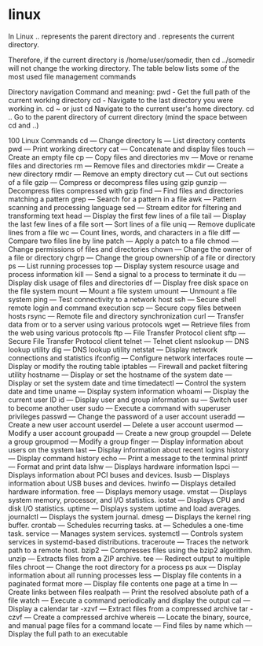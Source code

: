 # linux
In Linux .. represents the parent directory and . represents the current directory.

Therefore, if the current directory is /home/user/somedir, then cd ../somedir will not change the working
directory.
The table below lists some of the most used file management commands

Directory navigation Command and meaning:
pwd - Get the full path of the current working directory
cd -  Navigate to the last directory you were working in.
cd ~ or just cd Navigate to the current user's home directory.
cd .. Go to the parent directory of current directory (mind the space between cd and ..)

100 Linux Commands
cd — Change directory
ls — List directory contents
pwd — Print working directory
cat — Concatenate and display files
touch — Create an empty file
cp — Copy files and directories
mv — Move or rename files and directories
rm — Remove files and directories
mkdir — Create a new directory
rmdir — Remove an empty directory
cut — Cut out sections of a file
gzip — Compress or decompress files using gzip
gunzip — Decompress files compressed with gzip
find — Find files and directories matching a pattern
grep — Search for a pattern in a file
awk — Pattern scanning and processing language
sed — Stream editor for filtering and transforming text
head — Display the first few lines of a file
tail — Display the last few lines of a file
sort — Sort lines of a file
uniq — Remove duplicate lines from a file
wc — Count lines, words, and characters in a file
diff — Compare two files line by line
patch — Apply a patch to a file
chmod — Change permissions of files and directories
chown — Change the owner of a file or directory
chgrp — Change the group ownership of a file or directory
ps — List running processes
top — Display system resource usage and process information
kill — Send a signal to a process to terminate it
du — Display disk usage of files and directories
df — Display free disk space on the file system
mount — Mount a file system
umount — Unmount a file system
ping — Test connectivity to a network host
ssh — Secure shell remote login and command execution
scp — Secure copy files between hosts
rsync — Remote file and directory synchronization
curl — Transfer data from or to a server using various protocols
wget — Retrieve files from the web using various protocols
ftp — File Transfer Protocol client
sftp — Secure File Transfer Protocol client
telnet — Telnet client
nslookup — DNS lookup utility
dig — DNS lookup utility
netstat — Display network connections and statistics
ifconfig — Configure network interfaces
route — Display or modify the routing table
iptables — Firewall and packet filtering utility
hostname — Display or set the hostname of the system
date — Display or set the system date and time
timedatectl — Control the system date and time
uname — Display system information
whoami — Display the current user ID
id — Display user and group information
su — Switch user to become another user
sudo — Execute a command with superuser privileges
passwd — Change the password of a user account
useradd — Create a new user account
userdel — Delete a user account
usermod — Modify a user account
groupadd — Create a new group
groupdel — Delete a group
groupmod — Modify a group
finger — Display information about users on the system
last — Display information about recent logins
history — Display command history
echo — Print a message to the terminal
printf — Format and print data
lshw — Displays hardware information
lspci — Displays information about PCI buses and devices.
lsusb — Displays information about USB buses and devices.
hwinfo — Displays detailed hardware information.
free — Displays memory usage.
vmstat — Displays system memory, processor, and I/O statistics.
iostat — Displays CPU and disk I/O statistics.
uptime — Displays system uptime and load averages.
journalctl — Displays the system journal.
dmesg — Displays the kernel ring buffer.
crontab — Schedules recurring tasks.
at — Schedules a one-time task.
service — Manages system services.
systemctl — Controls system services in systemd-based distributions.
traceroute — Traces the network path to a remote host.
bzip2 — Compresses files using the bzip2 algorithm.
unzip — Extracts files from a ZIP archive.
tee — Redirect output to multiple files
chroot — Change the root directory for a process
ps aux — Display information about all running processes
less — Display file contents in a paginated format
more — Display file contents one page at a time
ln — Create links between files
realpath — Print the resolved absolute path of a file
watch — Execute a command periodically and display the output
cal — Display a calendar
tar -xzvf — Extract files from a compressed archive
tar -czvf — Create a compressed archive
whereis — Locate the binary, source, and manual page files for a command
locate — Find files by name
which — Display the full path to an executable
